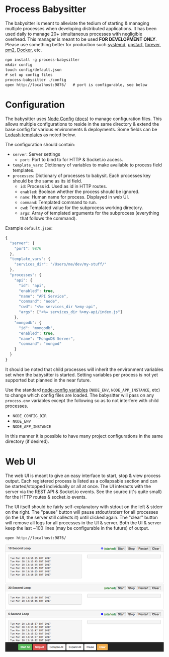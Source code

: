 # Process Babysitter

The babysitter is meant to alleviate the tedium of starting & managing multiple processes when developing distributed applications. It has been used daily to manage 20+ simultaneous processes with negligible overhead. This manager is meant to be used **FOR DEVELOPMENT ONLY**. Please use something better for production such [systemd](https://en.wikipedia.org/wiki/Systemd), [upstart](https://en.wikipedia.org/wiki/Upstart), [forever](https://github.com/foreverjs/forever),
[pm2](https://github.com/Unitech/pm2), [Docker](https://www.docker.com/), etc.

```
npm install -g process-babysitter
mkdir config
touch config/default.json
# set up config files
process-babysitter ./config
open http://localhost:9876/   # port is configurable, see below
```


# Configuration

The babysitter uses [Node Config](https://github.com/lorenwest/node-config) ([docs](https://github.com/lorenwest/node-config/wiki/Configuration-Files)) to manage configuration files. This allows multiple configurations to reside in the same directory & extend the base config for various environments & deployments. Some fields can be [Lodash templates](https://lodash.com/docs#template) as noted below.

The configuration should contain:

* `server`: Server settings
    * `port`: Port to bind to for HTTP & Socket.io access.
* `template_vars`: Dictionary of variables to make available to process field templates.
* `processes`: Dictionary of processes to babysit. Each processes key should be the same as its id field.
    * `id`: Process id. Used as id in HTTP routes.
    * `enabled`: Boolean whether the process should be ignored.
    * `name`: Human name for process. Displayed in web UI.
    * `command`: Templated command to run.
    * `cwd`: Templated value for the subprocess working directory.
    * `args`: Array of templated arguments for the subprocess (everything that follows the command).

Example `default.json`:

```javascript
{
  "server": {
    "port": 9876
  },
  "template_vars": {
    "services_dir": "/Users/me/dev/my-stuff/"
  },
  "processes": {
    "api": {
      "id": "api",
      "enabled": true,
      "name": "API Service",
      "command": "node",
      "cwd": "<%= services_dir %>my-api",
      "args": ["<%= services_dir %>my-api/index.js"]
    },
    "mongodb": {
      "id": "mongodb",
      "enabled": true,
      "name": "MongoDB Server",
      "command": "mongod"
    }
  }
}
```

It should be noted that child processes will inherit the environment variables set when the babysitter is started. Setting variables per process is not yet supported but planned in the near future.

Use the standard [node-config variables](https://github.com/lorenwest/node-config/wiki/Environment-Variables) (`NODE_ENV`, `NODE_APP_INSTANCE`, etc) to change which config files are loaded. The babysitter will pass on any `process.env` variables except the following so as to not interfere with child processes.

* `NODE_CONFIG_DIR`
* `NODE_ENV`
* `NODE_APP_INSTANCE`

In this manner it is possible to have many project configurations in the same directory (if desired).


# Web UI

The web UI is meant to give an easy interface to start, stop & view process output. Each registered process is listed as a collapsable section and can be started/stopped individually or all at once. The UI interacts with the server via the REST API & Socket.io events. See the source (it's quite small) for the HTTP routes & socket.io events.

The UI itself should be fairly self-explanatory with stdout on the left & stderr on the right. The "pause" button will pause stdout/stderr for all processes (in the UI, the server still collects it) until clicked again. The "clear" button will remove all logs for all processes in the UI & server. Both the UI & server keep the last ~100 lines (may be configurable in the future) of output.

```
open http://localhost:9876/
```

![UI Screenshot](ui.png)